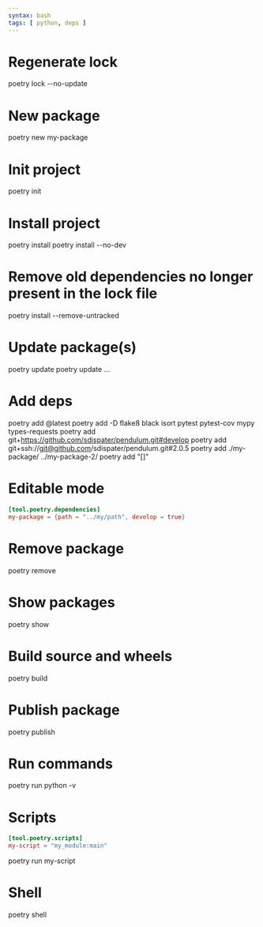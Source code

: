 ```yaml
---
syntax: bash
tags: [ python, deps ]
---
```

# Regenerate lock
poetry lock --no-update

# New package
poetry new my-package

# Init project
poetry init

# Install project
poetry install
poetry install --no-dev

# Remove old dependencies no longer present in the lock file
poetry install --remove-untracked

# Update package(s)
poetry update
poetry update <package> ...

# Add deps
poetry add <package> <package>@latest
poetry add -D flake8 black isort pytest pytest-cov mypy types-requests
poetry add git+https://github.com/sdispater/pendulum.git#develop
poetry add git+ssh://git@github.com/sdispater/pendulum.git#2.0.5
poetry add ./my-package/ ../my-package-2/
poetry add "<package>[<extra>]"

# Editable mode
```toml
[tool.poetry.dependencies]
my-package = {path = "../my/path", develop = true}
```

# Remove package
poetry remove <package>

# Show packages
poetry show

# Build source and wheels
poetry build

# Publish package
poetry publish

# Run commands
poetry run python -v

# Scripts
```toml
[tool.poetry.scripts]
my-script = "my_module:main"
```
poetry run my-script

# Shell
poetry shell
